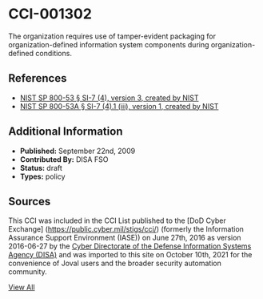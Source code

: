 # CCI-001302

The organization requires use of tamper-evident packaging for organization-defined information system components during organization-defined conditions.

## References ##

* [NIST SP 800-53 § SI-7 (4), version 3, created by NIST](http://csrc.nist.gov/publications/PubsSPs.html)
* [NIST SP 800-53A § SI-7 (4).1 (iii), version 1, created by NIST](http://csrc.nist.gov/publications/PubsSPs.html)


## Additional Information ##

* **Published:** September 22nd, 2009
* **Contributed By:** DISA FSO
* **Status:** draft
* **Types:** policy

## Sources ##

This CCI was included in the CCI List published to the [DoD Cyber Exchange]
(https://public.cyber.mil/stigs/cci/) (formerly the Information Assurance Support Environment
(IASE)) on June 27th, 2016 as version 2016-06-27 by the [Cyber Directorate of the Defense 
Information Systems Agency (DISA)](https://public.cyber.mil/about-cyber/) and was imported to 
this site on October 10th, 2021 for the convenience of Joval users and the broader security automation community.

[View All](../README.md)
